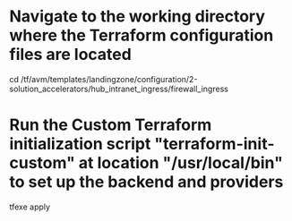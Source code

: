 # Navigate to the working directory where the Terraform configuration files are located
cd /tf/avm/templates/landingzone/configuration/2-solution_accelerators/hub_intranet_ingress/firewall_ingress

# Run the **Custom** Terraform initialization script "terraform-init-custom" at location "/usr/local/bin" to set up the backend and providers
tfexe apply